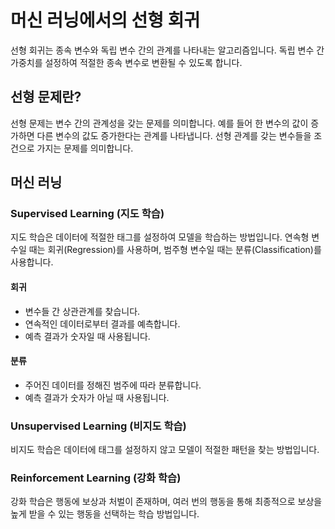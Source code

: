 

# 머신 러닝에서의 선형 회귀

선형 회귀는 종속 변수와 독립 변수 간의 관계를 나타내는 알고리즘입니다. 독립 변수 간 가중치를 설정하여 적절한 종속 변수로 변환될 수 있도록 합니다.

## 선형 문제란?

선형 문제는 변수 간의 관계성을 갖는 문제를 의미합니다. 예를 들어 한 변수의 값이 증가하면 다른 변수의 값도 증가한다는 관계를 나타냅니다. 선형 관계를 갖는 변수들을 조건으로 가지는 문제를 의미합니다.

## 머신 러닝

### Supervised Learning (지도 학습)

지도 학습은 데이터에 적절한 태그를 설정하여 모델을 학습하는 방법입니다. 연속형 변수일 때는 회귀(Regression)를 사용하며, 범주형 변수일 때는 분류(Classification)를 사용합니다.

#### 회귀

- 변수들 간 상관관계를 찾습니다.
- 연속적인 데이터로부터 결과를 예측합니다.
- 예측 결과가 숫자일 때 사용됩니다.

#### 분류

- 주어진 데이터를 정해진 범주에 따라 분류합니다.
- 예측 결과가 숫자가 아닐 때 사용됩니다.

### Unsupervised Learning (비지도 학습)

비지도 학습은 데이터에 태그를 설정하지 않고 모델이 적절한 패턴을 찾는 방법입니다.

### Reinforcement Learning (강화 학습)

강화 학습은 행동에 보상과 처벌이 존재하며, 여러 번의 행동을 통해 최종적으로 보상을 높게 받을 수 있는 행동을 선택하는 학습 방법입니다.